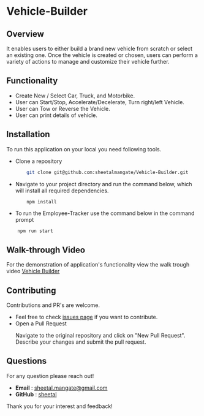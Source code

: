 # Vehicle-Builder

## Overview

It enables users to either build a brand new vehicle from scratch or select an existing one. Once the vehicle is created or chosen, users can perform a variety of actions to manage and customize their vehicle further.

## Functionality
- Create New / Select  Car, Truck, and Motorbike.
- User can Start/Stop, Accelerate/Decelerate, Turn right/left Vehicle.
- User can Tow or Reverse the Vehicle.
- User can print details of vehicle.


## Installation

To run this application on your local you need following tools.

- Clone a repository 
  ```sh
      git clone git@github.com:sheetalmangate/Vehicle-Builder.git
  ```
- Navigate to your project directory and run the command below, which will install all required dependencies. 
  ```sh
      npm install
  ```

- To run the Employee-Tracker use the command below in the command prompt
```
    npm run start
```

## Walk-through Video     
 For the demonstration of application's functionality view the walk trough video 
 [Vehicle Builder](https://app.screencastify.com/v2/manage/videos/FWoRchhaA4dO7Wg2e99q)


## Contributing
Contributions and PR's are welcome.

- Feel free to check [issues page](https://github.com/sheetalmangate/weather_dashboard/issues) if you want to contribute.
- Open a Pull Request 
    <p>Navigate to the original repository and click on "New Pull Request". Describe your changes and submit the pull request.</p>

## Questions
  For any question please reach out!

  - **Email** : [sheetal.mangate@gmail.com](sheetal.mangate@gmail.com)
  - **GitHub** : [sheetal](https://github.com/sheetalmangate) 

Thank you for your interest and feedback! 


